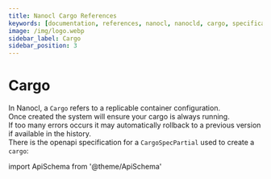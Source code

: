 ```yaml
---
title: Nanocl Cargo References
keywords: [documentation, references, nanocl, nanocld, cargo, specification, spec]
image: /img/logo.webp
sidebar_label: Cargo
sidebar_position: 3
---
```


# Cargo

In Nanocl, a `Cargo` refers to a replicable container configuration.<br />
Once created the system will ensure your cargo is always running.<br />
If too many errors occurs it may automatically rollback to a previous version if available in the history.<br />
There is the openapi specification for a `CargoSpecPartial` used to create a `cargo`:

import ApiSchema from '@theme/ApiSchema'

<ApiSchema example={false} id="nanocld-latest" pointer="#/components/schemas/CargoSpecPartial" />
